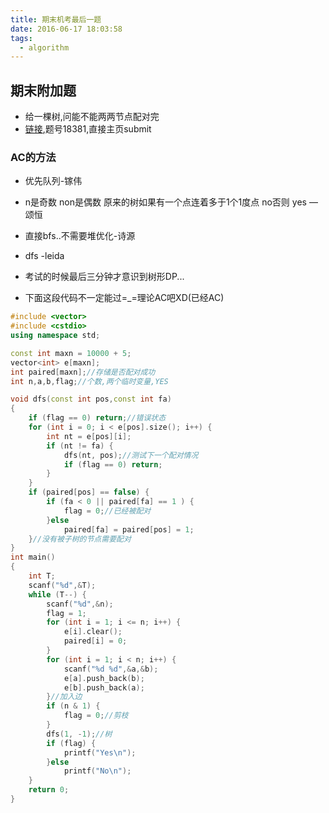 ```yaml
---
title: 期末机考最后一题
date: 2016-06-17 18:03:58
tags:
  - algorithm
---
```


## 期末附加题



- 给一棵树,问能不能两两节点配对完
- [链接](http://soj.sysu.edu.cn/show_problem.php?pid=1003&cid=2342),题号18381,直接主页submit

### AC的方法

- 优先队列-镓伟

- n是奇数 non是偶数 原来的树如果有一个点连着多于1个1度点 no否则 yes —颂恒

- 直接bfs..不需要堆优化-诗源

- dfs -leida​

<!-- more -->



- 考试的时候最后三分钟才意识到树形DP...

- 下面这段代码不一定能过=_=理论AC吧XD(已经AC)



```c++
#include <vector>
#include <cstdio>
using namespace std;

const int maxn = 10000 + 5;
vector<int> e[maxn];
int paired[maxn];//存储是否配对成功
int n,a,b,flag;//个数,两个临时变量,YES

void dfs(const int pos,const int fa)
{
    if (flag == 0) return;//错误状态
    for (int i = 0; i < e[pos].size(); i++) {
        int nt = e[pos][i];
        if (nt != fa) {
            dfs(nt, pos);//测试下一个配对情况
            if (flag == 0) return;
        }
    }
    if (paired[pos] == false) {
        if (fa < 0 || paired[fa] == 1 ) {
            flag = 0;//已经被配对
        }else
            paired[fa] = paired[pos] = 1;
    }//没有被子树的节点需要配对
}
int main()
{
    int T;
    scanf("%d",&T);
    while (T--) {
        scanf("%d",&n);
        flag = 1;
        for (int i = 1; i <= n; i++) {
            e[i].clear();
            paired[i] = 0;
        }
        for (int i = 1; i < n; i++) {
            scanf("%d %d",&a,&b);
            e[a].push_back(b);
            e[b].push_back(a);
        }//加入边
        if (n & 1) {
            flag = 0;//剪枝
        }
        dfs(1, -1);//树
        if (flag) {
            printf("Yes\n");
        }else
            printf("No\n");
    }
    return 0;
}
```

